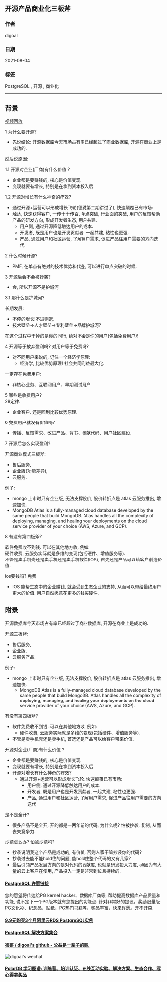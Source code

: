 ## 开源产品商业化三板斧  
  
### 作者  
digoal  
  
### 日期  
2021-08-04   
  
### 标签  
PostgreSQL , 开源 , 商业化  
  
----  
  
## 背景  
[视频回放](https://www.bilibili.com/video/BV1Jq4y1n7Ac/)    
  
1 为什么要开源?   
- 先说结论: 开源数据库今天市场占有率已经超过了商业数据库, 开源在商业上是成功的.  
  
然后说原因:   
  
1\.1 开源对企业(厂商)有什么价值 ?     
- 企业都是要赚钱的, 核心是价值变现  
- 变现就要有增长, 特别是在拿到资本投入后  
  
1\.2 开源对增长有什么神奇的疗效?  
- 通过开源+运营可以形成增长飞轮(德说第二期讲过了), 快速颠覆已有市场:  
- 触达, 快速获得客户, 一传十十传百, 单点突破, 行业面的突破, 用户的反馈帮助产品的研发方向, 形成开发者生态, 用户共建.   
    - 用户侧, 通过开源降低触达用户的成本.  
    - 开发者, 既是用户也是开发贡献者, 一起共建, 粘性也更强.  
    - 产品, 通过用户和社区运营, 了解用户需求, 促进产品往用户需要的方向迭代.   
  
2 什么时候开源?   
- PMF, 在单点有绝对的技术优势和代差, 可以进行单点突破的时候.   
  
3 开源后会不会被抄袭?   
- 会, 所以开源不是护城河   
  
3\.1 那什么是护城河?   
  
长期发展:   
- 不停的增长!不进则退.  
- 技术壁垒->人才壁垒->专利壁垒->品牌护城河?  
  
在这个过程中干掉的是你的同行, 绝对不会是你的用户(包括免费用户)!    
  
4 开源等于放弃盈利吗? 对用户等于免费吗?   
- 对不同用户来说的, 记住一个经济学原理:   
    - 经济学, 比较优势原理! 社会共同利益最大化.  
  
一定存在免费用户:    
- 非核心业务、互联网用户、早期测试用户  
  
5 哪些是收费用户?  
28定律.  
- 企业客户. 还是回到比较优势原理.   
  
6 免费用户就没有价值吗?  
- 传播、反馈需求、改进产品、背书、奉献代码、用户社区建设.   
  
7 开源后怎么实现盈利?   
  
开源商业模式三板斧:  
- 售后服务,  
- 企业版(功能差异),  
- 云服务.  
  
例子:  
- mongo 上市时只有企业版, 无法支撑股价, 股价转折点是 atlas 云服务推出, 增速加快.  
- MongoDB Atlas is a fully-managed cloud database developed by the same people that build MongoDB. Atlas handles all the complexity of deploying, managing, and healing your deployments on the cloud service provider of your choice (AWS, Azure, and GCP).  
  
8 有没有第四板斧?  
  
软件免费收不到钱. 可以在其他地方收, 例如:   
硬件收费, 云服务实际就是多维的变现(包括硬件、增值服务等).   
不管是卖手机壳还是卖手机还是卖手机软件(IOS), 首先还是产品可以给客户创造价值.   
  
ios要钱吗? 免费  
- IOS 能帮生态中的企业赚钱, 就会受到生态企业的支持, 从而可以带给最终用户更大的价值. 用户自然愿意花更多的钱买硬件.    
    
## 附录  
开源数据库今天市场占有率已经超过了商业数据库, 开源在商业上是成功的.  
  
开源三板斧:   
- 售后服务,   
- 企业版,   
- 云服务产品.   
  
例子:   
- mongo 上市时只有企业版, 无法支撑股价, 股价转折点是 atlas 云服务推出, 增速加快.   
    - MongoDB Atlas is a fully-managed cloud database developed by the same people that build MongoDB. Atlas handles all the complexity of deploying, managing, and healing your deployments on the cloud service provider of your choice (AWS, Azure, and GCP).  
  
有没有第四板斧?   
- 软件免费收不到钱. 可以在其他地方收, 例如:   
    - 硬件收费, 云服务实际就是多维的变现(包括硬件、增值服务等).   
- 不管是卖手机壳还是卖手机, 首选还是产品可以给客户带来价值.   
  
  
开源对企业(厂商)有什么价值 ?   
- 企业都是要赚钱的, 核心是价值变现  
- 变现就要有增长, 特别是在拿到资本投入后  
- 开源对增长有什么神奇的疗效?   
    - 通过开源+运营可以形成增长飞轮, 快速颠覆已有市场:    
        - 用户侧, 通过开源降低触达用户的成本.   
        - 开发者, 既是用户也是开发贡献者, 一起共建, 粘性也更强.   
        - 产品, 通过用户和社区运营, 了解用户需求, 促进产品往用户需要的方向迭代  
  
是不是全开?   
- 很多产品不是全开, 开的都是一两年前的代码, 为什么呢? 怕被抄袭, 复制, 从而丧失竞争力.   
  
抄袭怎么办? 怕被抄袭吗?   
- 抄袭说明我这个产品是成功的, 有价值, 否则人家干嘛抄袭你的代码?   
- 抄袭过去能不能hold住的问题, 能hold住整个代码的又有几家?   
- 最后引领产品发展方向的是对代码的贡献度, 也就是研发投入力度, ali因为有大量的云上客户在使用, 产品投入一定是非常到位且持续的.   
  
     
  
#### [PostgreSQL 许愿链接](https://github.com/digoal/blog/issues/76 "269ac3d1c492e938c0191101c7238216")
您的愿望将传达给PG kernel hacker、数据库厂商等, 帮助提高数据库产品质量和功能, 说不定下一个PG版本就有您提出的功能点. 针对非常好的提议，奖励限量版PG文化衫、纪念品、贴纸、PG热门书籍等，奖品丰富，快来许愿。[开不开森](https://github.com/digoal/blog/issues/76 "269ac3d1c492e938c0191101c7238216").  
  
  
#### [9.9元购买3个月阿里云RDS PostgreSQL实例](https://www.aliyun.com/database/postgresqlactivity "57258f76c37864c6e6d23383d05714ea")
  
  
#### [PostgreSQL 解决方案集合](https://yq.aliyun.com/topic/118 "40cff096e9ed7122c512b35d8561d9c8")
  
  
#### [德哥 / digoal's github - 公益是一辈子的事.](https://github.com/digoal/blog/blob/master/README.md "22709685feb7cab07d30f30387f0a9ae")
  
  
![digoal's wechat](../pic/digoal_weixin.jpg "f7ad92eeba24523fd47a6e1a0e691b59")
  
  
#### [PolarDB 学习图谱: 训练营、培训认证、在线互动实验、解决方案、生态合作、写心得拿奖品](https://www.aliyun.com/database/openpolardb/activity "8642f60e04ed0c814bf9cb9677976bd4")
  

